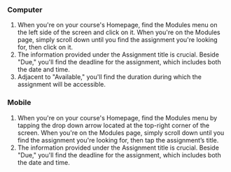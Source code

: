 

### Computer

1. When you're on your course's Homepage, find the Modules menu on the left side of the screen and click on it. When you're on the Modules page, simply scroll down until you find the assignment you're looking for, then click on it.
2. The information provided under the Assignment title is crucial. Beside "Due," you'll find the deadline for the assignment, which includes both the date and time.
3. Adjacent to "Available," you'll find the duration during which the assignment will be accessible.












### Mobile

1. When you're on your course's Homepage, find the Modules menu by tapping the drop down arrow located at the top\-right corner of the screen. When you're on the Modules page, simply scroll down until you find the assignment you're looking for, then tap the assignment’s title.
2. The information provided under the Assignment title is crucial. Beside "Due," you'll find the deadline for the assignment, which includes both the date and time.


